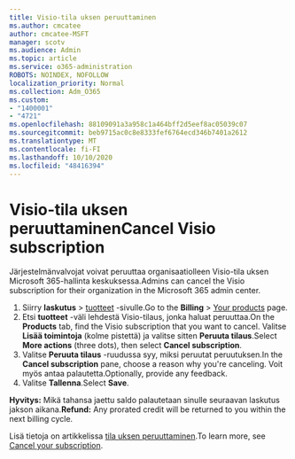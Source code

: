 ```yaml
---
title: Visio-tila uksen peruuttaminen
ms.author: cmcatee
author: cmcatee-MSFT
manager: scotv
ms.audience: Admin
ms.topic: article
ms.service: o365-administration
ROBOTS: NOINDEX, NOFOLLOW
localization_priority: Normal
ms.collection: Adm_O365
ms.custom:
- "1400001"
- "4721"
ms.openlocfilehash: 88109091a3a958c1a464bff2d5eef8ac05039c07
ms.sourcegitcommit: beb9715ac0c8e8333fef6764ecd346b7401a2612
ms.translationtype: MT
ms.contentlocale: fi-FI
ms.lasthandoff: 10/10/2020
ms.locfileid: "48416394"
---
```

# <a name="cancel-visio-subscription"></a><span data-ttu-id="e5383-102">Visio-tila uksen peruuttaminen</span><span class="sxs-lookup"><span data-stu-id="e5383-102">Cancel Visio subscription</span></span>

<span data-ttu-id="e5383-103">Järjestelmänvalvojat voivat peruuttaa organisaatiolleen Visio-tila uksen Microsoft 365-hallinta keskuksessa.</span><span class="sxs-lookup"><span data-stu-id="e5383-103">Admins can cancel the Visio subscription for their organization in the Microsoft 365 admin center.</span></span>

1. <span data-ttu-id="e5383-104">Siirry **laskutus** \> [tuotteet](https://go.microsoft.com/fwlink/p/?linkid=842054) -sivulle.</span><span class="sxs-lookup"><span data-stu-id="e5383-104">Go to the **Billing** \> [Your products](https://go.microsoft.com/fwlink/p/?linkid=842054) page.</span></span>
2. <span data-ttu-id="e5383-105">Etsi **tuotteet** -väli lehdestä Visio-tilaus, jonka haluat peruuttaa.</span><span class="sxs-lookup"><span data-stu-id="e5383-105">On the **Products** tab, find the Visio subscription that you want to cancel.</span></span> <span data-ttu-id="e5383-106">Valitse **Lisää toimintoja** (kolme pistettä) ja valitse sitten **Peruuta tilaus**.</span><span class="sxs-lookup"><span data-stu-id="e5383-106">Select **More actions** (three dots), then select **Cancel subscription**.</span></span>
3. <span data-ttu-id="e5383-107">Valitse **Peruuta tilaus** -ruudussa syy, miksi peruutat peruutuksen.</span><span class="sxs-lookup"><span data-stu-id="e5383-107">In the **Cancel subscription** pane, choose a reason why you're canceling.</span></span> <span data-ttu-id="e5383-108">Voit myös antaa palautetta.</span><span class="sxs-lookup"><span data-stu-id="e5383-108">Optionally, provide any feedback.</span></span>
4. <span data-ttu-id="e5383-109">Valitse **Tallenna**.</span><span class="sxs-lookup"><span data-stu-id="e5383-109">Select **Save**.</span></span>

<span data-ttu-id="e5383-110">**Hyvitys:** Mikä tahansa jaettu saldo palautetaan sinulle seuraavan laskutus jakson aikana.</span><span class="sxs-lookup"><span data-stu-id="e5383-110">**Refund:** Any prorated credit will be returned to you within the next billing cycle.</span></span>

<span data-ttu-id="e5383-111">Lisä tietoja on artikkelissa [tila uksen peruuttaminen](https://docs.microsoft.com/microsoft-365/commerce/subscriptions/cancel-your-subscription).</span><span class="sxs-lookup"><span data-stu-id="e5383-111">To learn more, see [Cancel your subscription](https://docs.microsoft.com/microsoft-365/commerce/subscriptions/cancel-your-subscription).</span></span>